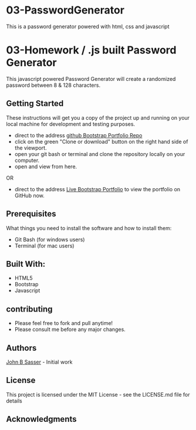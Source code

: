# 03-PasswordGenerator

This is a password generator powered with html, css and javascript

# 03-Homework / .js built Password Generator

This javascript powered Password Generator will create a randomized password between 8 & 128 characters.

## Getting Started

These instructions will get you a copy of the project up and running on your local machine for development and testing purposes.

- direct to the address [github Bootstrap Portfolio Repo](https://github.com/JohnSasser/03-PasswordGenerator)
- click on the green "Clone or download" button on the right hand side of the viewport.
- open your git bash or terminal and clone the repository locally on your computer.
- open and view from here.

OR

- direct to the address [Live Bootstrap Portfolio](https://johnsasser.github.io/03-PasswordGenerator/)
  to view the portfolio on GitHub now.

## Prerequisites

What things you need to install the software and how to install them:

- Git Bash (for windows users)
- Terminal (for mac users)

## Built With:

- HTML5
- Bootstrap
- Javascript

## contributing

- Please feel free to fork and pull anytime!
- Please consult me before any major changes.

## Authors

[John B Sasser](https://github.com/JohnSasser) - Initial work

## License

This project is licensed under the MIT License - see the LICENSE.md file for details

## Acknowledgments
